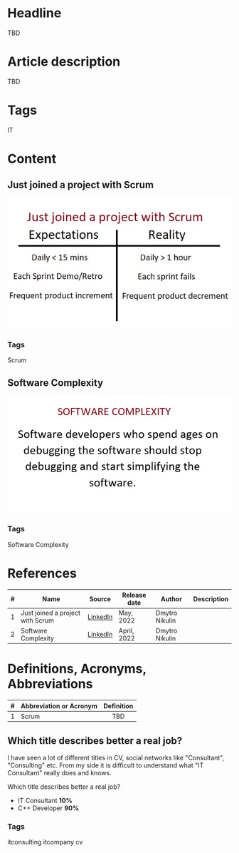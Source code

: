 # Headline
TBD

# Article description
TBD 

# Tags
IT 

# Content

## Just joined a project with Scrum

<img src="./Images/JoinedProjectWithScrum.jpg" alt="JoinedProjectWithScrum" />

### Tags
Scrum

## Software Complexity

<img src="./Images/SoftwareComplexity.jpg" alt="Software Complexity" />

### Tags
Software Complexity

# References
| # | Name                 | Source                | Release date           |  Author                 | Description   |
| - | ---------------------|---------------------- |----------------------- | ----------------------- |:-------------:|
| 1 |Just joined a project with Scrum|[LinkedIn](https://www.linkedin.com/posts/dimanikulin_activity-6937092837654081540-brUA?utm_source=share&utm_medium=member_desktop)| May, 2022 | Dmytro Nikulin||
| 2 |Software Complexity|[LinkedIn](https://www.linkedin.com/posts/dimanikulin_activity-6934186023509741568-9mZu?utm_source=share&utm_medium=member_desktop)| April, 2022 | Dmytro Nikulin||

# Definitions, Acronyms, Abbreviations
| # | Abbreviation or Acronym | Definition     |
| - | ------------------------|:--------------:|
| 1 | Scrum | TBD |


## Which title describes better a real job?
I have seen a lot of different titles in CV, social networks like "Consultant", "Consulting" etc. 
From my side it is difficult to understand what "IT Consultant" really does and knows.

Which title describes better a real job?

- IT Consultant **10%**
- C++ Developer **90%**

### Tags
itconsulting itcompany cv